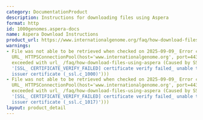 ```yaml
---
category: DocumentationProduct
description: Instructions for downloading files using Aspera
format: http
id: 1000genomes.aspera-docs
name: Aspera Download Instructions
product_url: https://www.internationalgenome.org/faq/how-download-files-using-aspera
warnings:
- File was not able to be retrieved when checked on 2025-09-09_ Error connecting to
  URL_ HTTPSConnectionPool(host='www.internationalgenome.org', port=443)_ Max retries
  exceeded with url_ /faq/how-download-files-using-aspera (Caused by SSLError(SSLCertVerificationError(1,
  '[SSL_ CERTIFICATE_VERIFY_FAILED] certificate verify failed_ unable to get local
  issuer certificate (_ssl.c_1000)')))
- File was not able to be retrieved when checked on 2025-09-09_ Error connecting to
  URL_ HTTPSConnectionPool(host='www.internationalgenome.org', port=443)_ Max retries
  exceeded with url_ /faq/how-download-files-using-aspera (Caused by SSLError(SSLCertVerificationError(1,
  '[SSL_ CERTIFICATE_VERIFY_FAILED] certificate verify failed_ unable to get local
  issuer certificate (_ssl.c_1017)')))
layout: product_detail
---
```


